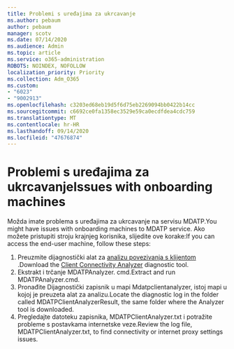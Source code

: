 ```yaml
---
title: Problemi s uređajima za ukrcavanje
ms.author: pebaum
author: pebaum
manager: scotv
ms.date: 07/14/2020
ms.audience: Admin
ms.topic: article
ms.service: o365-administration
ROBOTS: NOINDEX, NOFOLLOW
localization_priority: Priority
ms.collection: Adm_O365
ms.custom:
- "6023"
- "9002913"
ms.openlocfilehash: c3203ed68eb19d5f6d75eb2269094bb0422b14cc
ms.sourcegitcommit: c6692ce0fa1358ec3529e59ca0ecdfdea4cdc759
ms.translationtype: MT
ms.contentlocale: hr-HR
ms.lasthandoff: 09/14/2020
ms.locfileid: "47676874"
---
```

# <a name="issues-with-onboarding-machines"></a><span data-ttu-id="09fd2-102">Problemi s uređajima za ukrcavanje</span><span class="sxs-lookup"><span data-stu-id="09fd2-102">Issues with onboarding machines</span></span>

<span data-ttu-id="09fd2-103">Možda imate problema s uređajima za ukrcavanje na servisu MDATP.</span><span class="sxs-lookup"><span data-stu-id="09fd2-103">You might have issues with onboarding machines to MDATP service.</span></span> <span data-ttu-id="09fd2-104">Ako možete pristupiti stroju krajnjeg korisnika, slijedite ove korake:</span><span class="sxs-lookup"><span data-stu-id="09fd2-104">If you can access the end-user machine, follow these steps:</span></span>

1. <span data-ttu-id="09fd2-105">Preuzmite dijagnostički alat za [analizu povezivanja s klijentom](https://aka.ms/mdatpanalyzer) .</span><span class="sxs-lookup"><span data-stu-id="09fd2-105">Download the [Client Connectivity Analyzer](https://aka.ms/mdatpanalyzer) diagnostic tool.</span></span>
2. <span data-ttu-id="09fd2-106">Ekstrakt i trčanje MDATPAnalyzer. cmd.</span><span class="sxs-lookup"><span data-stu-id="09fd2-106">Extract and run MDATPAnalyzer.cmd.</span></span>
3. <span data-ttu-id="09fd2-107">Pronađite Dijagnostički zapisnik u mapi Mdatpclientanalyzer, istoj mapi u kojoj je preuzeta alat za analizu.</span><span class="sxs-lookup"><span data-stu-id="09fd2-107">Locate the diagnostic log in the folder called MDATPClientAnalyzerResult, the same folder where the Analyzer tool is downloaded.</span></span>
4. <span data-ttu-id="09fd2-108">Pregledajte datoteku zapisnika, MDATPClientAnalyzer.txt i potražite probleme s postavkama internetske veze.</span><span class="sxs-lookup"><span data-stu-id="09fd2-108">Review the log file, MDATPClientAnalyzer.txt, to find connectivity or internet proxy settings issues.</span></span>